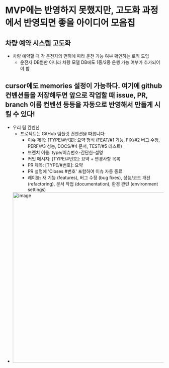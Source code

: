 # MVP에는 반영하지 못했지만, 고도화 과정에서 반영되면 좋을 아이디어 모음집

## 차량 예약 시스템 고도화
- 차량 예약할 때 각 운전자의 면허에 따라 운전 가능 여부 확인하는 로직 도입
  - 운전자 DB뿐만 아니라 차량 모델 DB에도 1종/2종 운행 가능 여부가 추가되어야 함



## cursor에도 memories 설정이 가능하다. 여기에 github 컨벤션들을 저장해두면 앞으로 작업할 때 issue, PR, branch 이름 컨벤션 등등을 자동으로 반영해서 만들게 시킬 수 있다!
  - 우리 팀 컨벤션
    - 프로젝트는 GitHub 템플릿 컨벤션을 따릅니다: 
      - 이슈 제목: [TYPE/#번호]: 요약 형식 (FEAT/#1 기능, FIX/#2 버그 수정, PERF/#3 성능, DOCS/#4 문서, TEST/#5 테스트)
      - 브랜치 이름: type/이슈번호-간단한-설명
      - 커밋 메시지: [TYPE/#번호]: 요약 + 변경사항 목록
      - PR 제목: [TYPE/#번호]: 요약
      - PR 설명에 'Closes #번호' 포함하여 이슈 자동 종료
      - 레이블: 새 기능 (features), 버그 수정 (bug fixes), 성능/코드 개선 (refactoring), 문서 작업 (documentation), 환경 관련 (environment settings)
  - <img width="1419" height="543" alt="image" src="https://github.com/user-attachments/assets/820f2b57-13b1-4cb7-878b-20abccad5f1c" />
 
